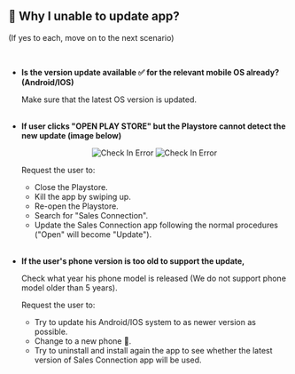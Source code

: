 
## 🚨 Why I unable to update app?
<aside>
(If yes to each, move on to the next scenario)
    
<br> <!-- Adding one line space -->

- **Is the version update available ✅ for the relevant mobile OS already? (Android/IOS)**<br>

  Make sure that the latest OS version is updated.<br><br>

- **If user clicks "OPEN PLAY STORE" but the Playstore cannot detect the new update (image below)**<br>

  <p align="center">
    <img src="https://github.com/SalesConnection/support-docs/blob/main/docs/Check%20In.png" alt="Check In Error">
    <img src="https://github.com/SalesConnection/support-docs/blob/main/docs/Check%20In.png" alt="Check In Error">
  </p>
  
  Request the user to:
  
  - Close the Playstore.<br>
  - Kill the app by swiping up.<br>
  - Re-open the Playstore.<br>
  - Search for "Sales Connection".<br>
  - Update the Sales Connection app following the normal procedures ("Open" will become "Update").<br><br>

- **If the user's phone version is too old to support the update,**<br>

  Check what year his phone model is released (We do not support phone model older than 5 years).<br>
  
  Request the user to:
  
  - Try to update his Android/IOS system to as newer version as possible.<br>
  - Change to a new phone 📱.<br>
  - Try to uninstall and install again the app to see whether the latest version of Sales Connection app will be used.<br><br>

</aside>
